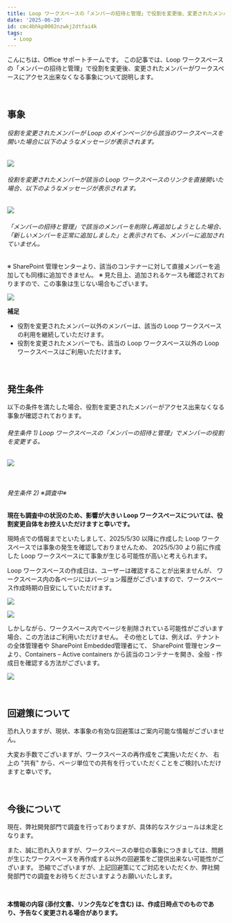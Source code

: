 ```yaml
---
title: Loop ワークスペースの「メンバーの招待と管理」で役割を変更後、変更されたメンバーがワークスペースにアクセス出来なくなる
date: '2025-06-20'
id: cmc4bhkp0002nzwkj2dtfai4k
tags:
  - Loop
---
```



こんにちは、Office サポートチームです。 
この記事では、Loop ワークスペースの「メンバーの招待と管理」で役割を変更後、変更されたメンバーがワークスペースにアクセス出来なくなる事象について説明します。

<br>

事象
---
###### 役割を変更されたメンバーが Loop のメインページから該当のワークスペースを開いた場合に以下のようなメッセージが表示されます。


![](image1.png)

###### 役割を変更されたメンバーが該当の Loop ワークスペースのリンクを直接開いた場合、以下のようなメッセージが表示されます。

![](image3.png)

###### 「メンバーの招待と管理」で該当のメンバーを削除し再追加しようとした場合、「新しいメンバーを正常に追加しました」と表示されても、メンバーに追加されていません。

※ SharePoint 管理センターより、該当のコンテナーに対して直接メンバーを追加しても同様に追加できません。
※ 見た目上、追加されるケースも確認されておりますので、この事象は生じない場合もございます。

![](image2.png)


**補足**
- 役割を変更されたメンバー以外のメンバーは、該当の Loop ワークスペースの利用を継続していただけます。
- 役割を変更されたメンバーでも、該当の Loop ワークスペース以外の Loop ワークスペースはご利用いただけます。


<br>

発生条件
---
以下の条件を満たした場合、役割を変更されたメンバーがアクセス出来なくなる事象が確認されております。


###### 発生条件 1) Loop ワークスペースの「メンバーの招待と管理」でメンバーの役割を変更する。

![](image4.png)

<br>

###### 発生条件 2) ※調査中※
**現在も調査中の状況のため、影響が大きい Loop ワークスペースについては、役割変更自体をお控えいただけますと幸いです。**

現時点での情報までといたしまして、2025/5/30 以降に作成した Loop ワークスペースでは事象の発生を確認しておりませんため、
2025/5/30 より前に作成した Loop ワークスペースにて事象が生じる可能性が高いと考えられます。

Loop ワークスペースの作成日は、ユーザーは確認することが出来ませんが、
ワークスペース内の各ページにはバージョン履歴がございますので、ワークスペース作成時期の目安にしていただけます。

![](image5.png)

![](image7.png)

しかしながら、ワークスペース内でページを削除されている可能性がございます場合、この方法はご利用いただけません。
その他としては、例えば、テナントの全体管理者や SharePoint Embedded管理者にて、
SharePoint 管理センターより、Containers – Active containers から該当のコンテナーを開き、全般 - 作成日を確認する方法がございます。

![](image6.png)




<br>

回避策について
---
恐れ入りますが、現状、本事象の有効な回避策はご案内可能な情報がございません。

大変お手数でございますが、ワークスペースの再作成をご実施いただくか、
右上の "共有" から、ページ単位での共有を行っていただくことをご検討いただけますと幸いです。


<br>

今後について
---
現在、弊社開発部門で調査を行っておりますが、具体的なスケジュールは未定となります。

また、誠に恐れ入りますが、ワークスペースの単位の事象につきましては、問題が生じたワークスペースを再作成する以外の回避策をご提供出来ない可能性がございます。
恐縮でございますが、上記回避策にてご対応をいただくか、弊社開発部門での調査をお待ちくださいますようお願いいたします。

<br>


**本情報の内容 (添付文書、リンク先などを含む) は、作成日時点でのものであり、予告なく変更される場合があります。**